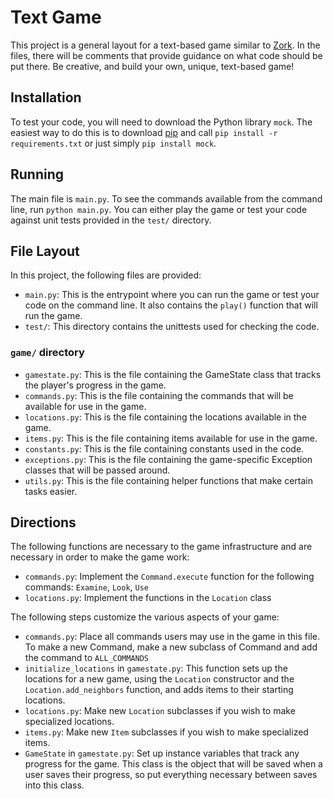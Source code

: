 Text Game
=========

This project is a general layout for a text-based game similar to [Zork](http://textadventures.co.uk/games/view/5zyoqrsugeopel3ffhz_vq/zork). In the files, there will be comments that provide guidance on what code should be put there. Be creative, and build your own, unique, text-based game!

Installation
------------

To test your code, you will need to download the Python library `mock`. The easiest way to do this is to download [pip](https://pip.pypa.io/en/stable/installing.html) and call `pip install -r requirements.txt` or just simply `pip install mock`.

Running
-------

The main file is `main.py`. To see the commands available from the command line, run `python main.py`. You can either play the game or test your code against unit tests provided in the `test/` directory.

File Layout
-----------

In this project, the following files are provided:

- `main.py`: This is the entrypoint where you can run the game or test your code on the command line. It also contains the `play()` function that will run the game.
- `test/`: This directory contains the unittests used for checking the code.

### `game/` directory

- `gamestate.py`: This is the file containing the GameState class that tracks the player's progress in the game.
- `commands.py`: This is the file containing the commands that will be available for use in the game.
- `locations.py`: This is the file containing the locations available in the game.
- `items.py`: This is the file containing items available for use in the game.
- `constants.py`: This is the file containing constants used in the code.
- `exceptions.py`: This is the file containing the game-specific Exception classes that will be passed around.
- `utils.py`: This is the file containing helper functions that make certain tasks easier.

Directions
----------

The following functions are necessary to the game infrastructure and are necessary in order to make the game work:

- `commands.py`: Implement the `Command.execute` function for the following commands: `Examine`, `Look`, `Use`
- `locations.py`: Implement the functions in the `Location` class

The following steps customize the various aspects of your game:

- `commands.py`: Place all commands users may use in the game in this file. To make a new Command, make a new subclass of Command and add the command to `ALL_COMMANDS`
- `initialize_locations` in `gamestate.py`: This function sets up the locations for a new game, using the `Location` constructor and the `Location.add_neighbors` function, and adds items to their starting locations.
- `locations.py`: Make new `Location` subclasses if you wish to make specialized locations.
- `items.py`: Make new `Item` subclasses if you wish to make specialized items.
- `GameState` in `gamestate.py`: Set up instance variables that track any progress for the game. This class is the object that will be saved when a user saves their progress, so put everything necessary between saves into this class.
